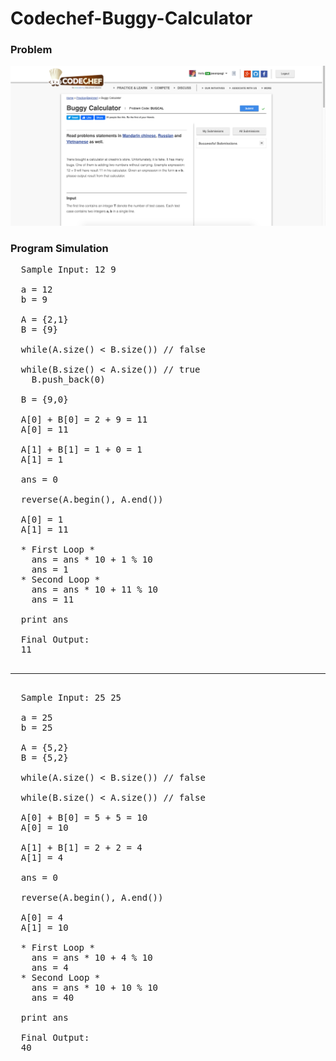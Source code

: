 # Codechef-Buggy-Calculator
### Problem
![](capture.png)
### Program Simulation
<pre>
  Sample Input: 12 9
  
  a = 12
  b = 9
  
  A = {2,1}
  B = {9}
  
  while(A.size() < B.size()) // false
  
  while(B.size() < A.size()) // true
    B.push_back(0)
  
  B = {9,0}
  
  A[0] + B[0] = 2 + 9 = 11
  A[0] = 11
  
  A[1] + B[1] = 1 + 0 = 1
  A[1] = 1
  
  ans = 0
  
  reverse(A.begin(), A.end())
  
  A[0] = 1
  A[1] = 11
  
  * First Loop *
    ans = ans * 10 + 1 % 10
    ans = 1
  * Second Loop *
    ans = ans * 10 + 11 % 10
    ans = 11
  
  print ans
  
  Final Output:
  11
  <hr>
  Sample Input: 25 25
  
  a = 25
  b = 25
  
  A = {5,2}
  B = {5,2}
  
  while(A.size() < B.size()) // false
  
  while(B.size() < A.size()) // false
  
  A[0] + B[0] = 5 + 5 = 10
  A[0] = 10
  
  A[1] + B[1] = 2 + 2 = 4
  A[1] = 4
  
  ans = 0
  
  reverse(A.begin(), A.end())
  
  A[0] = 4
  A[1] = 10
  
  * First Loop *
    ans = ans * 10 + 4 % 10
    ans = 4
  * Second Loop *
    ans = ans * 10 + 10 % 10
    ans = 40
  
  print ans
  
  Final Output:
  40
</pre>
